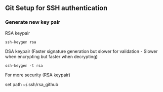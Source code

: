 ## Git Setup for SSH authentication

### Generate new key pair

RSA keypair

    ssh-keygen rsa

DSA keypair (Faster signature generation but slower for validation - Slower when encrypting but faster when decrypting)

    ssh-keygen -t rsa



For more security (RSA keypair)

set path
~/.ssh/rsa_github